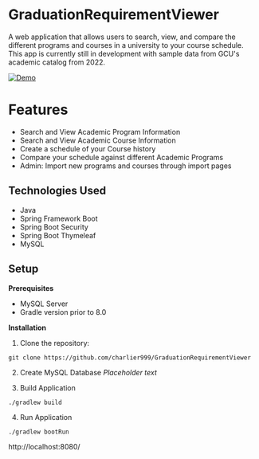 # GraduationRequirementViewer
A web application that allows users to search, view, and compare the different programs and courses in a university to your course schedule. This app is currently still in development with sample data from GCU's academic catalog from 2022.

[![Demo](https://img.youtube.com/vi/bf2nV8MJbJc/hqdefault.jpg)](https://youtu.be/bf2nV8MJbJc)

# Features
- Search and View Academic Program Information
- Search and View Academic Course Information
- Create a schedule of your Course history
- Compare your schedule against different Academic Programs
- Admin: Import new programs and courses through import pages

## Technologies Used

- Java
- Spring Framework Boot
- Spring Boot Security
- Spring Boot Thymeleaf
- MySQL

## Setup
**Prerequisites**
- MySQL Server
- Gradle version prior to 8.0

**Installation**
1. Clone the repository:
```
git clone https://github.com/charlier999/GraduationRequirementViewer
```
2. Create MySQL Database
*Placeholder text*

3. Build Application
```
./gradlew build
```
4. Run Application
```
./gradlew bootRun
```
http://localhost:8080/
